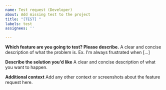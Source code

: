 ```yaml
---
name: Test request (Developer)
about: Add missing test to the project
title: "[TEST] "
labels: test
assignees: ''

---
```


**Which feature are you going to test? Please describe.**
A clear and concise description of what the problem is. Ex. I'm always frustrated when [...]

**Describe the solution you'd like**
A clear and concise description of what you want to happen.


**Additional context**
Add any other context or screenshots about the feature request here.
